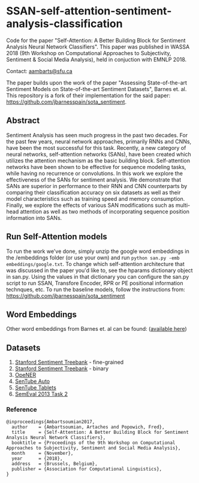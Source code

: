# SSAN-self-attention-sentiment-analysis-classification
Code for the paper "Self-Attention: A Better Building Block for Sentiment Analysis Neural Network Classifiers". This paper was published in WASSA 2018 (9th Workshop on Computational Approaches to Subjectivity, Sentiment &amp; Social Media Analysis),  held in conjuction with EMNLP 2018.

Contact: aambarts@sfu.ca

The paper builds upon the work of the paper "Assessing State-of-the-art Sentiment Models on State-of-the-art Sentiment Datasets", Barnes et. al. This repository is a fork of their implementation for the said paper: https://github.com/jbarnesspain/sota_sentiment.

## Abstract
Sentiment Analysis has seen much progress in the past two decades. For the past few years, neural network approaches, primarily RNNs and CNNs, have been the most successful for this task. Recently, a new category of neural networks, self-attention networks (SANs), have been created which utilizes the attention mechanism as the basic building block. Self-attention networks have been shown to be effective for sequence modeling tasks, while having no recurrence or convolutions. In this work we explore the effectiveness of the SANs for sentiment analysis. We demonstrate that SANs are superior in performance to their RNN and CNN counterparts by comparing their classification accuracy on six datasets as well as their model characteristics such as training speed and memory consumption. Finally, we explore the effects of various SAN modifications such as multi-head attention as well as two methods of incorporating sequence position information into SANs.

## Run Self-Attention models
To run the work we've done, simply unzip the google word embeddings in the /embeddings folder (or use your own) and run ```python san.py -emb embeddings/google.txt```.
To change which self-attention architecture that was discussed in the paper you'd like to, see the hparams dictionary object in san.py. Using the values in that dictionary you can configure the san.py script to run SSAN, Transfore Encoder, RPR or PE positional information technques, etc. 
To run the baseline models, follow the instructions from: https://github.com/jbarnesspain/sota_sentiment

## Word Embeddings
Other word embeddings from Barnes et. al can be found: ([available here](http://www.ims.uni-stuttgart.de/forschung/ressourcen/experiment-daten/sota-sentiment.html))

## Datasets
1. [Stanford Sentiment Treebank](http://aclweb.org/anthology/D/D13/D13-1170.pdf) - fine-grained
2. [Stanford Sentiment Treebank](http://aclweb.org/anthology/D/D13/D13-1170.pdf) - binary
3. [OpeNER](http://journal.sepln.org/sepln/ojs/ojs/index.php/pln/article/view/4891)
4. [SenTube Auto](https://ikernels-portal.disi.unitn.it/projects/sentube/)
5. [SenTube Tablets](https://ikernels-portal.disi.unitn.it/projects/sentube/)
6. [SemEval 2013 Task 2](https://www.cs.york.ac.uk/semeval-2013/task2.html)


### Reference
```
@inproceedings{Ambartsoumian2017,
  author    = {Ambartsoumian, Artaches and Popowich, Fred},
  title     = {Self-Attention: A Better Building Block for Sentiment Analysis Neural Network Classifiers},
  booktitle = {Proceedings of the 9th Workshop on Computational Approaches to Subjectivity, Sentiment and Social Media Analysis},
  month     = {November},
  year      = {2018},
  address   = {Brussels, Belgium},
  publisher = {Association for Computational Linguistics},
}
```
